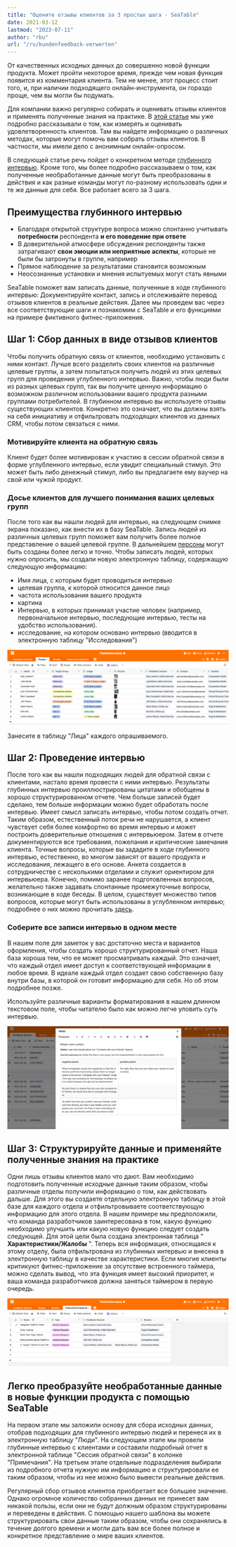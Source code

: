 ```yaml
---
title: "Оцените отзывы клиентов за 3 простых шага - SeaTable"
date: 2021-03-12
lastmod: "2023-07-11"
author: "rbu"
url: "/ru/kundenfeedback-verwerten"
---
```


От качественных исходных данных до совершенно новой функции продукта. Может пройти некоторое время, прежде чем новая функция появится из комментария клиента. Тем не менее, этот процесс стоит того, и, при наличии подходящего онлайн-инструмента, он гораздо проще, чем вы могли бы подумать.

Для компании важно регулярно собирать и оценивать отзывы клиентов и применять полученные знания на практике. В [этой статье](https://seatable.io/ru/kundenzufriedenheit-messen-auswerten-und-steigern/) мы уже подробно рассказывали о том, как измерять и оценивать удовлетворенность клиентов. Там вы найдете информацию о различных методах, которые могут помочь вам собрать отзывы клиентов. В частности, мы имели дело с анонимным онлайн-опросом.

В следующей статье речь пойдет о конкретном методе [глубинного интервью](https://de.wikipedia.org/wiki/Tiefeninterview). Кроме того, мы более подробно рассказываем о том, как полученные необработанные данные могут быть преобразованы в действия и как разные команды могут по-разному использовать одни и те же данные для себя. Все работает всего за 3 шага.

## Преимущества глубинного интервью

- Благодаря открытой структуре вопроса можно спонтанно учитывать **потребности** респондента **и его поведение при ответе**
- В доверительной атмосфере обсуждения респонденты также затрагивают **свои эмоции или неприятные аспекты**, которые не были бы затронуты в группе, например
- Прямое наблюдение за результатами становится возможным
- Неосознанные установки и мнения испытуемых могут стать явными

SeaTable поможет вам записать данные, полученные в ходе глубинного интервью: Документируйте контакт, запись и отслеживайте перевод отзывов клиентов в реальные действия. Далее мы проведем вас через все соответствующие шаги и познакомим с SeaTable и его функциями на примере фиктивного фитнес-приложения.

## Шаг 1: Сбор данных в виде отзывов клиентов

Чтобы получить обратную связь от клиентов, необходимо установить с ними контакт. Лучше всего разделить своих клиентов на различные целевые группы, а затем попытаться получить людей из этих целевых групп для проведения углубленного интервью. Важно, чтобы люди были из разных целевых групп, так вы получите ценную информацию о возможном различном использовании вашего продукта разными группами потребителей. В глубинном интервью вы используете отзывы существующих клиентов. Конкретно это означает, что вы должны взять на себя инициативу и отфильтровать подходящих клиентов из данных CRM, чтобы потом связаться с ними.

### Мотивируйте клиента на обратную связь

Клиент будет более мотивирован к участию в сессии обратной связи в форме углубленного интервью, если увидит специальный стимул. Это может быть либо денежный стимул, либо вы предлагаете ему ваучер на свой или чужой продукт.

### Досье клиентов для лучшего понимания ваших целевых групп

После того как вы нашли людей для интервью, на следующем снимке экрана показано, как внести их в базу SeaTable. Запись людей из различных целевых групп поможет вам получить более полное представление о вашей целевой группе. В дальнейшем [персоны](https://buffer.com/library/marketing-personas-beginners-guide/) могут быть созданы более легко и точно. Чтобы записать людей, которых нужно опросить, мы создали новую электронную таблицу, содержащую следующую информацию:

- Имя лица, с которым будет проводиться интервью
- целевая группа, к которой относится данное лицо
- частота использования вашего продукта
- картина
- Интервью, в которых принимал участие человек (например, первоначальное интервью, последующие интервью, тесты на удобство использования).
- исследование, на котором основано интервью (вводится в электронную таблицу "Исследования")

![Отзывы клиентов](images/Bildschirmfoto-2021-03-12-um-13.27.47.png)

Занесите в таблицу "Лица" каждого опрашиваемого.

## Шаг 2: Проведение интервью

После того как вы нашли подходящих людей для обратной связи с клиентами, настало время провести с ними интервью. Результаты глубинных интервью проиллюстрированы цитатами и обобщены в хорошо структурированном отчете. Чем больше записей будет сделано, тем больше информации можно будет обработать после интервью. Имеет смысл записать интервью, чтобы потом создать отчет. Таким образом, естественный поток речи не нарушается, а клиент чувствует себя более комфортно во время интервью и может построить доверительные отношения с интервьюером. Затем в отчете документируются все требования, пожелания и критические замечания клиента. Точные вопросы, которые вы зададите в ходе глубинного интервью, естественно, во многом зависят от вашего продукта и исследования, лежащего в его основе. Анкета создается в сотрудничестве с несколькими отделами и служит ориентиром для интервьюера. Конечно, помимо заранее подготовленных вопросов, желательно также задавать спонтанные промежуточные вопросы, возникающие в ходе беседы. В целом, существует множество типов вопросов, которые могут быть использованы в углубленном интервью; подробнее о них можно прочитать [здесь](https://wpgs.de/fachtexte/qualitative-interviews/9-mit-qualitativen-fragen-in-die-tiefe-gehen/).

### Соберите все записи интервью в одном месте

В нашем поле для заметок у вас достаточно места и вариантов оформления, чтобы создать хорошо структурированный отчет. Наша база хороша тем, что ее может просматривать каждый. Это означает, что каждый отдел имеет доступ к соответствующей информации в любое время. В идеале каждый отдел создает свою собственную базу внутри базы, в которой он готовит информацию для себя. Но об этом подробнее позже.

Используйте различные варианты форматирования в нашем длинном текстовом поле, чтобы читателю было как можно легче уловить суть интервью.

![Отзывы клиентов](images/Bildschirmfoto-2021-03-12-um-13.53.44.png)

## Шаг 3: Структурируйте данные и применяйте полученные знания на практике

Одни лишь отзывы клиентов мало что дают. Вам необходимо подготовить полученные исходные данные таким образом, чтобы различные отделы получили информацию о том, как действовать дальше. Для этого вы создаете отдельную электронную таблицу в этой базе для каждого отдела и отфильтровываете соответствующую информацию для этого отдела. В нашем примере мы предположили, что команда разработчиков заинтересована в том, какую функцию необходимо улучшить или какую новую функцию следует создать следующей. Для этой цели была создана электронная таблица " **Характеристики/Жалобы** ". Теперь вся информация, относящаяся к этому отделу, была отфильтрована из глубинных интервью и внесена в электронную таблицу в качестве характеристики. Если многие клиенты критикуют фитнес-приложение за отсутствие встроенного таймера, можно сделать вывод, что эта функция имеет высокий приоритет, и ваша команда разработчиков должна заняться таймером в первую очередь.

![Отзывы клиентов](images/Bildschirmfoto-2021-03-12-um-14.10.19.png)

## Легко преобразуйте необработанные данные в новые функции продукта с помощью SeaTable

На первом этапе мы заложили основу для сбора исходных данных, отобрав подходящих для глубинного интервью людей и перенеся их в электронную таблицу "Люди". На следующем этапе мы провели глубинные интервью с клиентами и составили подробный отчет в электронной таблице "Сессия обратной связи" в колонке "Примечания". На третьем этапе отдельные подразделения выбирали из подробного отчета нужную им информацию и структурировали ее таким образом, чтобы из нее можно было вывести реальные действия.

Регулярный сбор отзывов клиентов приобретает все большее значение. Однако огромное количество собранных данных не принесет вам никакой пользы, если они не будут должным образом структурированы и переведены в действия. С помощью нашего шаблона вы можете структурировать свои данные таким образом, чтобы они сохранялись в течение долгого времени и могли дать вам все более полное и конкретное представление о мире ваших клиентов.
